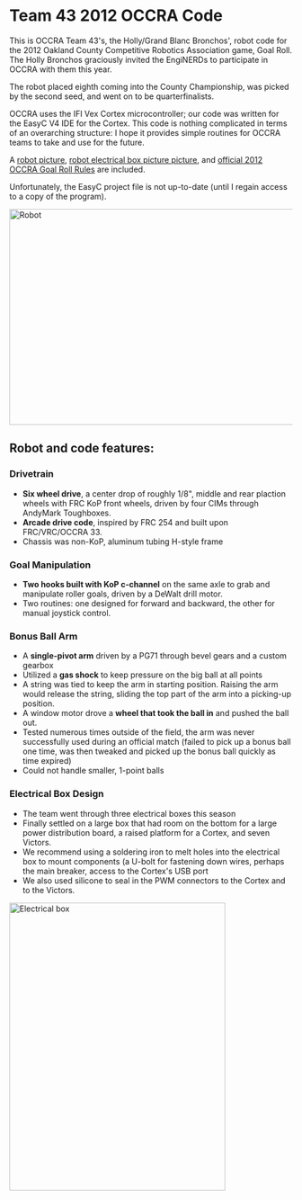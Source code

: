 Team 43 2012 OCCRA Code
===========================

This is OCCRA Team 43's, the Holly/Grand Blanc Bronchos', robot code for the 2012 Oakland County Competitive Robotics Association game, Goal Roll. The Holly Bronchos graciously invited the EngiNERDs to participate in OCCRA with them this year.

The robot placed eighth coming into the County Championship, was picked by the second seed, and went on to be quarterfinalists.

OCCRA uses the IFI Vex Cortex microcontroller; our code was written for the EasyC V4 IDE for the Cortex. This code is nothing complicated in terms of an overarching structure: I hope it provides simple routines for OCCRA teams to take and use for the future.

A <a href="https://github.com/Team2337/OCCRA-2012-Team43-Goal-Roll/blob/master/robot.jpg">robot picture</a>, <a href="https://github.com/Team2337/OCCRA-2012-Team43-Goal-Roll/blob/master/robotelectrical.jpg">robot electrical box picture picture</a>, and <a href="https://github.com/Team2337/OCCRA-2012-Team43-Goal-Roll/raw/OCCRA2012.pdf">official 2012 OCCRA Goal Roll Rules</a> are included.

Unfortunately, the EasyC project file is not up-to-date (until I regain access to a copy of the program).

<img src="https://raw.github.com/Team2337/OCCRA-2012-Team43-Goal-Roll/master/robot.jpg" alt="Robot" height="384" width="512">

Robot and code features:
---------------------------
### Drivetrain
* **Six wheel drive**, a center drop of roughly 1/8", middle and rear plaction wheels with FRC KoP front wheels, driven by four CIMs through AndyMark Toughboxes.
* **Arcade drive code**, inspired by FRC 254 and built upon FRC/VRC/OCCRA 33.
* Chassis was non-KoP, aluminum tubing H-style frame

### Goal Manipulation
* **Two hooks built with KoP c-channel** on the same axle to grab and manipulate roller goals, driven by a DeWalt drill motor.
* Two routines: one designed for forward and backward, the other for manual joystick control.

### Bonus Ball Arm
* A **single-pivot arm** driven by a PG71 through bevel gears and a custom gearbox
* Utilized a **gas shock** to keep pressure on the big ball at all points
* A string was tied to keep the arm in starting position. Raising the arm would release the string, sliding the top part of the arm into a picking-up position.
* A window motor drove a **wheel that took the ball in** and pushed the ball out.
* Tested numerous times outside of the field, the arm was never successfully used during an official match (failed to pick up a bonus ball one time, was then tweaked and picked up the bonus ball quickly as time expired)
* Could not handle smaller, 1-point balls

### Electrical Box Design
* The team went through three electrical boxes this season
* Finally settled on a large box that had room on the bottom for a large power distribution board, a raised platform for a Cortex, and seven Victors.
* We recommend using a soldering iron to melt holes into the electrical box to mount components (a U-bolt for fastening down wires, perhaps the main breaker, access to the Cortex's USB port
* We also used silicone to seal in the PWM connectors to the Cortex and to the Victors.

<img src="https://raw.github.com/Team2337/OCCRA-2012-Team43-Goal-Roll/master/robotelectrical.jpg" alt="Electrical box" height="512" width="384">
